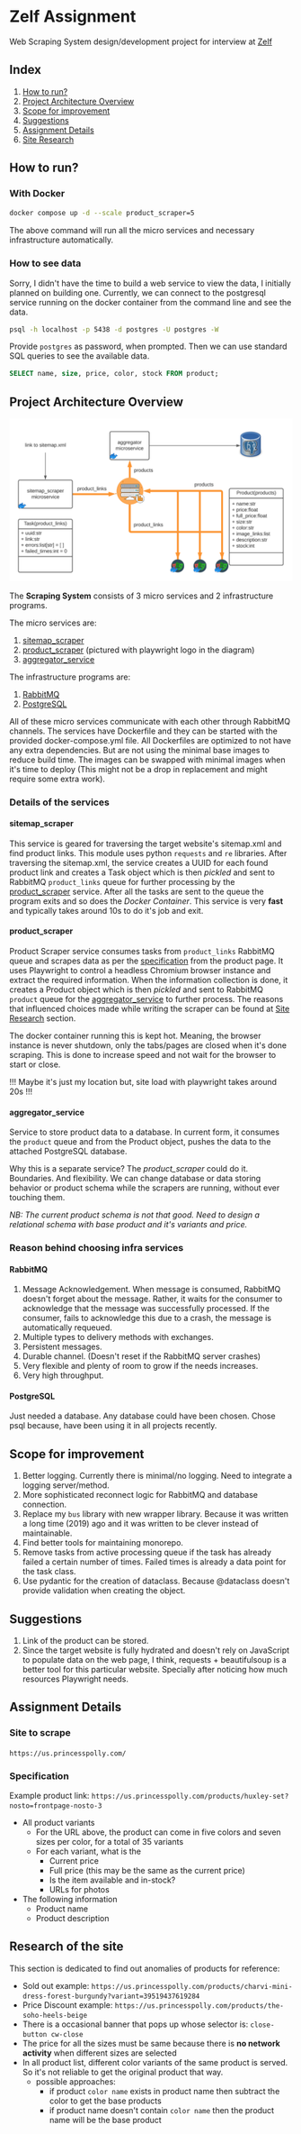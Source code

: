 # Zelf Assignment

Web Scraping System design/development project for interview at [Zelf](https://hellozelf.com/)

## Index

1. [How to run?](#how-to-run)
2. [Project Architecture Overview](#project-architecture-overview)
3. [Scope for improvement](#scope-for-improvement)
4. [Suggestions](#suggestions)
5. [Assignment Details](#assignment-details)
6. [Site Research](#research-of-the-site)

## How to run?

### With Docker

``` bash
docker compose up -d --scale product_scraper=5
```

The above command will run all the micro services and necessary infrastructure automatically.

### How to see data

Sorry, I didn't have the time to build a web service to view the data, I initially planned on
building one. Currently, we can connect to the postgresql service running on the docker container
from the command line and see the data.

``` bash
psql -h localhost -p 5438 -d postgres -U postgres -W
```

Provide `postgres` as password, when prompted. Then we can use standard SQL queries to
see the available data.

``` sql
SELECT name, size, price, color, stock FROM product;
```

## Project Architecture Overview

![image](doc-img/block_diagram.png)

The **Scraping System** consists of 3 micro services and 2 infrastructure programs.

The micro services are:

1. [sitemap_scraper](#sitemapscraper)
2. [product_scraper](#productscraper) (pictured with playwright logo in the diagram)
3. [aggregator_service](#aggregatorservice)

The infrastructure programs are:

1. [RabbitMQ](#rabbitmq)
2. [PostgreSQL](#postgresql)

All of these micro services communicate with each other through RabbitMQ channels. The services
have Dockerfile and they can be started with the provided docker-compose.yml file. All Dockerfiles are optimized to not have any extra dependencies. But are not using the minimal
base images to reduce build time. The images can be swapped with minimal images when it's time
to deploy (This might not be a drop in replacement and might require some extra work).

### Details of the services

#### sitemap_scraper

This service is geared for traversing the target website's sitemap.xml and find product links.
This module uses python `requests` and `re` libraries. After traversing the sitemap.xml,
the service creates a UUID for each found product link and creates a
Task object which is then *pickled* and sent to RabbitMQ `product_links` queue for further
processing by the [product_scraper](#productscraper) service. After all the tasks are sent
to the queue the program exits and so does the *Docker Container*. This service is very
**fast** and typically takes around 10s to do it's job and exit.

#### product_scraper

Product Scraper service consumes tasks from `product_links` RabbitMQ queue and scrapes
data as per the [specification](#specification) from the product page. It uses Playwright
to control a headless Chromium browser instance and extract the required information.
When the information collection is done, it creates a Product object which is then *pickled*
and sent to RabbitMQ `product` queue for the [aggregator_service](#aggregatorservice) to
further process. The reasons that influenced choices made while writing the scraper
can be found at [Site Research](#research-of-the-site) section.

The docker container running this is kept hot. Meaning, the browser instance is never
shutdown, only the tabs/pages are closed when it's done scraping. This is done to increase
speed and not wait for the browser to start or close.

!!! Maybe it's just my location but, site load with playwright takes around 20s !!!

#### aggregator_service

Service to store product data to a database. In current form, it consumes the `product` queue
and from the Product object, pushes the data to the attached PostgreSQL database.

Why this is a separate service? The *product_scraper* could do it.
Boundaries. And flexibility. We can change database or data storing behavior or product
schema while the scrapers are running, without ever touching them.

*NB: The current product schema is not that good. Need to design a relational schema with
base product and it's variants and price.*

### Reason behind choosing infra services

#### RabbitMQ

1. Message Acknowledgement. When message is consumed, RabbitMQ doesn't forget about the message. Rather, it waits for the consumer to acknowledge that the message was successfully processed. If the consumer, fails to acknowledge this due to a crash, the message is automatically requeued.
2. Multiple types to delivery methods with exchanges.
3. Persistent messages.
4. Durable channel. (Doesn't reset if the RabbitMQ server crashes)
5. Very flexible and plenty of room to grow if the needs increases.
6. Very high throughput.

#### PostgreSQL

Just needed a database. Any database could have been chosen. Chose psql because, have
been using it in all projects recently.

## Scope for improvement

1. Better logging. Currently there is minimal/no logging. Need to integrate a logging server/method.
2. More sophisticated reconnect logic for RabbitMQ and database connection.
3. Replace my `bus` library with new wrapper library. Because it was written a long time (2019) ago and it was written to be clever instead of maintainable.
4. Find better tools for maintaining monorepo.
5. Remove tasks from active processing queue if the task has already failed a certain number of times. Failed times is already a data point for the task class.
6. Use pydantic for the creation of dataclass.  Because @dataclass doesn't provide validation when creating the object.

## Suggestions

1. Link of the product can be stored.
2. Since the target website is fully hydrated and doesn't rely on JavaScript to populate data on the web page, I think, requests + beautifulsoup is a better tool for this particular website. Specially after noticing how much resources Playwright needs.

## Assignment Details

### Site to scrape

`https://us.princesspolly.com/`

### Specification

Example product link: `https://us.princesspolly.com/products/huxley-set?nosto=frontpage-nosto-3`

- All product variants
  - For the URL above, the product can come in five colors and seven sizes per
      color, for a total of 35 variants
  - For each variant, what is the
    - Current price
    - Full price (this may be the same as the current price)
    - Is the item available and in-stock?
    - URLs for photos
- The following information
  - Product name
  - Product description

## Research of the site

This section is dedicated to find out anomalies of products for reference:

- Sold out example: `https://us.princesspolly.com/products/charvi-mini-dress-forest-burgundy?variant=39519437619284`
- Price Discount example: `https://us.princesspolly.com/products/the-soho-heels-beige`
- There is a occasional banner that pops up whose selector is: `close-button cw-close`
- The price for all the sizes must be same because there is **no network activity** when different sizes are selected
- In all product list, different color variants of the same product is served. So it's not reliable to get the original
  product that way.
  - possible approaches:
    - if product `color name` exists in product name then subtract the color to get the base products
    - if product name doesn't contain `color name` then the product name will be the base product
